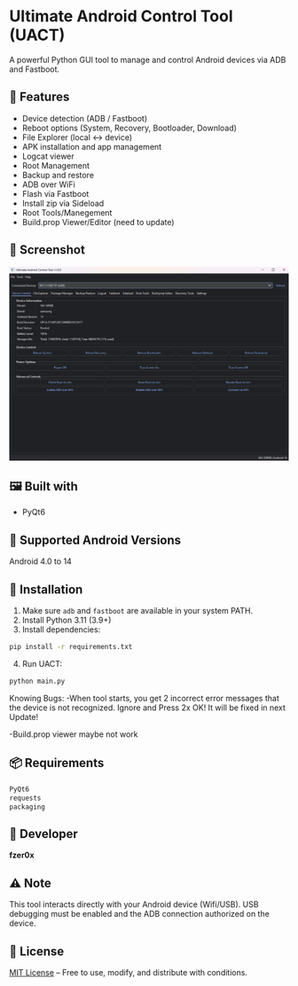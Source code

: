 # Ultimate Android Control Tool (UACT)

A powerful Python GUI tool to manage and control Android devices via ADB and Fastboot.

## 🧩 Features

- Device detection (ADB / Fastboot)
- Reboot options (System, Recovery, Bootloader, Download)
- File Explorer (local ↔ device)
- APK installation and app management
- Logcat viewer
- Root Management
- Backup and restore
- ADB over WiFi
- Flash via Fastboot
- Install zip via Sideload
- Root Tools/Manegement
- Build.prop Viewer/Editor (need to update)

## 📸 Screenshot

![UACT Screenshot](screenshot.png)

## 🖼️ Built with

- PyQt6

## 🧪 Supported Android Versions

Android 4.0 to 14

## 🚀 Installation

1. Make sure `adb` and `fastboot` are available in your system PATH.
2. Install Python 3.11 (3.9+)
3. Install dependencies:

```bash
pip install -r requirements.txt
```

4. Run UACT:

```bash
python main.py
```
Knowing Bugs: 
-When tool starts, you get 2 incorrect error messages that the device is not recognized.
Ignore and Press 2x OK! It will be fixed in next Update!

-Build.prop viewer maybe not work

## 📦 Requirements

```
PyQt6
requests
packaging
```

## 👤 Developer

**fzer0x**

## ⚠️ Note

This tool interacts directly with your Android device (Wifi/USB). USB debugging must be enabled and the ADB connection authorized on the device.

## 📜 License

[MIT License](LICENSE) – Free to use, modify, and distribute with conditions.
